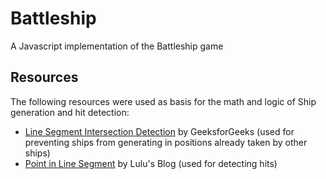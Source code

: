 # Battleship
A Javascript implementation of the Battleship game

## Resources
The following resources were used as basis for the math and logic of Ship generation and hit detection:
- [Line Segment Intersection Detection](https://www.geeksforgeeks.org/dsa/check-if-two-given-line-segments-intersect/) by GeeksforGeeks (used for preventing ships from generating in positions already taken by other ships)
- [Point in Line Segment](https://lucidar.me/en/mathematics/check-if-a-point-belongs-on-a-line-segment/) by Lulu's Blog  (used for detecting hits)
